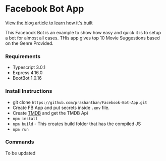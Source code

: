# Facebook Bot App
[View the blog article to learn how it's built]()

This Facebook Bot is an example to show how easy and quick it is to setup a bot for almost all cases.
THis app gives top 10 Movie Suggestions based on the Genre Provided.

### Requirements

- Typescript 3.0.1
- Express 4.16.0
- BootBot 1.0.16

### Install Instructions

- git clone `https://github.com/prashantban/Facebook-Bot-App.git` 
- Create FB App and put secrets inside `.env` file.
- Create [TMDB](https://www.themoviedb.org/) and get the TMDB Api
- `npm install`
- `npm build` - This creates build folder that has the compiled JS
- `npm run`

### Commands
To be updated